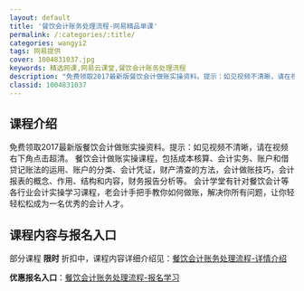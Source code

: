 ```yaml
---
layout: default
title: '餐饮会计账务处理流程-网易精品单课'
permalink: /:categories/:title/
categories: wangyi2
tags: 网易提供
cover: 1004831037.jpg
keywords: 精选网课,网易云课堂,餐饮会计账务处理流程
description: "免费领取2017最新版餐饮会计做账实操资料。提示：如见视频不清晰，请在视频右下角点击超清。餐饮会计做账实操课程，包括成本核算、会计实务、账户和借贷记账法的运用、账户的分类、会计凭证，财产清查"
classid: 1004831037
---
```


## 课程介绍

免费领取2017最新版餐饮会计做账实操资料。提示：如见视频不清晰，请在视频右下角点击超清。
    餐饮会计做账实操课程，包括成本核算、会计实务、账户和借贷记账法的运用、账户的分类、会计凭证，财产清查的方法，会计做账技巧，会计报表的概念、作用、结构和内容，财务报告分析等。
    会计学堂有针对餐饮会计等各行业会计实操学习课程，老会计手把手教你如何做账，解决你所有问题，让你轻轻松松成为一名优秀的会计人才。

## 课程内容与报名入口

部分课程 **限时** 折扣中，课程内容详细介绍见：[餐饮会计账务处理流程-详情介绍](https://study.163.com/course/introduction/1004831037.htm?share=1&shareId=1025206652&utm_campaign=share&utm_medium=iphoneShare&utm_source=&utm_u=1025206652)

**优惠报名入口**：[餐饮会计账务处理流程-报名学习](https://study.163.com/course/introduction/1004831037.htm?share=1&shareId=1025206652&utm_campaign=share&utm_medium=iphoneShare&utm_source=&utm_u=1025206652)

